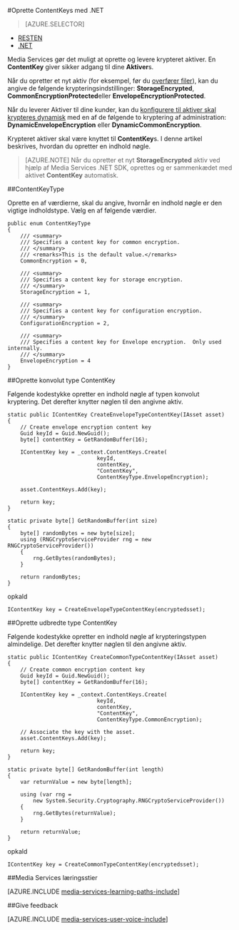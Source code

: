 <properties 
    pageTitle="Oprette ContentKeys med .NET" 
    description="Lær at oprette indhold nøgler, som giver sikker adgang til aktiver." 
    services="media-services" 
    documentationCenter="" 
    authors="Juliako" 
    manager="erikre" 
    editor=""/>

<tags 
    ms.service="media-services" 
    ms.workload="media" 
    ms.tgt_pltfrm="na" 
    ms.devlang="na" 
    ms.topic="article" 
    ms.date="09/26/2016"
    ms.author="juliako"/>


#<a name="create-contentkeys-with-net"></a>Oprette ContentKeys med .NET

> [AZURE.SELECTOR]
- [RESTEN](media-services-rest-create-contentkey.md)
- [.NET](media-services-dotnet-create-contentkey.md)

Media Services gør det muligt at oprette og levere krypteret aktiver. En **ContentKey** giver sikker adgang til dine **Aktiver**s. 

Når du opretter et nyt aktiv (for eksempel, før du [overfører filer](media-services-dotnet-upload-files.md)), kan du angive de følgende krypteringsindstillinger: **StorageEncrypted**, **CommonEncryptionProtected**eller **EnvelopeEncryptionProtected**. 

Når du leverer Aktiver til dine kunder, kan du [konfigurere til aktiver skal krypteres dynamisk](media-services-dotnet-configure-asset-delivery-policy.md) med en af de følgende to kryptering af administration: **DynamicEnvelopeEncryption** eller **DynamicCommonEncryption**.

Krypteret aktiver skal være knyttet til **ContentKey**s. I denne artikel beskrives, hvordan du opretter en indhold nøgle.

>[AZURE.NOTE] Når du opretter et nyt **StorageEncrypted** aktiv ved hjælp af Media Services .NET SDK, oprettes og er sammenkædet med aktivet **ContentKey** automatisk.

##<a name="contentkeytype"></a>ContentKeyType

Oprette en af værdierne, skal du angive, hvornår en indhold nøgle er den vigtige indholdstype. Vælg en af følgende værdier. 

    public enum ContentKeyType
    {
        /// <summary>
        /// Specifies a content key for common encryption.
        /// </summary>
        /// <remarks>This is the default value.</remarks>
        CommonEncryption = 0,

        /// <summary>
        /// Specifies a content key for storage encryption.
        /// </summary>
        StorageEncryption = 1,

        /// <summary>
        /// Specifies a content key for configuration encryption.
        /// </summary>
        ConfigurationEncryption = 2,

        /// <summary>
        /// Specifies a content key for Envelope encryption.  Only used internally.
        /// </summary>
        EnvelopeEncryption = 4
    }

##<a id="envelope_contentkey"></a>Oprette konvolut type ContentKey

Følgende kodestykke opretter en indhold nøgle af typen konvolut kryptering. Det derefter knytter nøglen til den angivne aktiv.

    static public IContentKey CreateEnvelopeTypeContentKey(IAsset asset)
    {
        // Create envelope encryption content key
        Guid keyId = Guid.NewGuid();
        byte[] contentKey = GetRandomBuffer(16);

        IContentKey key = _context.ContentKeys.Create(
                                keyId,
                                contentKey,
                                "ContentKey",
                                ContentKeyType.EnvelopeEncryption);

        asset.ContentKeys.Add(key);

        return key;
    }

    static private byte[] GetRandomBuffer(int size)
    {
        byte[] randomBytes = new byte[size];
        using (RNGCryptoServiceProvider rng = new RNGCryptoServiceProvider())
        {
            rng.GetBytes(randomBytes);
        }

        return randomBytes;
    }

opkald

    IContentKey key = CreateEnvelopeTypeContentKey(encryptedsset);



##<a id="common_contentkey"></a>Oprette udbredte type ContentKey    

Følgende kodestykke opretter en indhold nøgle af krypteringstypen almindelige. Det derefter knytter nøglen til den angivne aktiv.

    static public IContentKey CreateCommonTypeContentKey(IAsset asset)
    {
        // Create common encryption content key
        Guid keyId = Guid.NewGuid();
        byte[] contentKey = GetRandomBuffer(16);

        IContentKey key = _context.ContentKeys.Create(
                                keyId,
                                contentKey,
                                "ContentKey",
                                ContentKeyType.CommonEncryption);

        // Associate the key with the asset.
        asset.ContentKeys.Add(key);

        return key;
    }

    static private byte[] GetRandomBuffer(int length)
    {
        var returnValue = new byte[length];

        using (var rng =
            new System.Security.Cryptography.RNGCryptoServiceProvider())
        {
            rng.GetBytes(returnValue);
        }

        return returnValue;
    }
opkald

    IContentKey key = CreateCommonTypeContentKey(encryptedsset); 


##<a name="media-services-learning-paths"></a>Media Services læringsstier

[AZURE.INCLUDE [media-services-learning-paths-include](../../includes/media-services-learning-paths-include.md)]

##<a name="provide-feedback"></a>Give feedback

[AZURE.INCLUDE [media-services-user-voice-include](../../includes/media-services-user-voice-include.md)]
